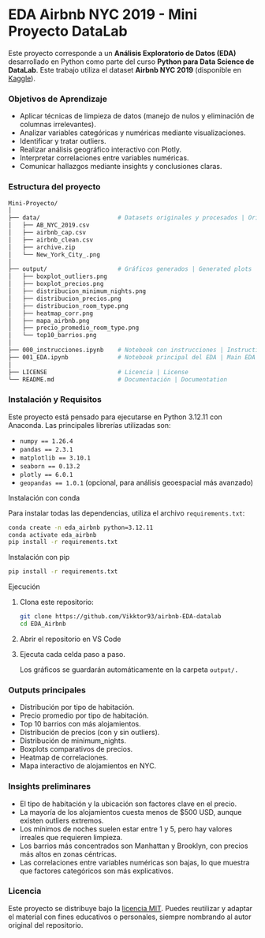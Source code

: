 # EDA Airbnb NYC 2019 - Mini Proyecto DataLab

Este proyecto corresponde a un **Análisis Exploratorio de Datos (EDA)** desarrollado en Python como parte del curso **Python para Data Science de DataLab**.  Este trabajo utiliza el dataset **Airbnb NYC 2019** (disponible en [Kaggle](https://www.kaggle.com/dgomonov/new-york-city-airbnb-open-data)).

### Objetivos de Aprendizaje

- Aplicar técnicas de limpieza de datos (manejo de nulos y eliminación de columnas irrelevantes).  
- Analizar variables categóricas y numéricas mediante visualizaciones.  
- Identificar y tratar outliers.  
- Realizar análisis geográfico interactivo con Plotly.  
- Interpretar correlaciones entre variables numéricas.  
- Comunicar hallazgos mediante insights y conclusiones claras.


### Estructura del proyecto

```bash
Mini-Proyecto/
│
├── data/                      # Datasets originales y procesados | Original and processed datasets
│   ├── AB_NYC_2019.csv
│   ├── airbnb_cap.csv
│   ├── airbnb_clean.csv
│   ├── archive.zip
│   └── New_York_City_.png
│
├── output/                    # Gráficos generados | Generated plots
│   ├── boxplot_outliers.png
│   ├── boxplot_precios.png
│   ├── distribucion_minimum_nights.png
│   ├── distribucion_precios.png
│   ├── distribucion_room_type.png
│   ├── heatmap_corr.png
│   ├── mapa_airbnb.png
│   ├── precio_promedio_room_type.png
│   └── top10_barrios.png
│
├── 000_instrucciones.ipynb    # Notebook con instrucciones | Instructions notebook
├── 001_EDA.ipynb              # Notebook principal del EDA | Main EDA notebook
│
├── LICENSE                    # Licencia | License
└── README.md                  # Documentación | Documentation
```
### Instalación y Requisitos

Este proyecto está pensado para ejecutarse en Python 3.12.11 con Anaconda.
Las principales librerías utilizadas son:
- `numpy == 1.26.4`
- `pandas == 2.3.1`
- `matplotlib == 3.10.1`
- `seaborn == 0.13.2`
- `plotly == 6.0.1`
- `geopandas == 1.0.1` (opcional, para análisis geoespacial más avanzado)


Instalación con conda

Para instalar todas las dependencias, utiliza el archivo `requirements.txt`:

```bash
conda create -n eda_airbnb python=3.12.11
conda activate eda_airbnb
pip install -r requirements.txt
```
Instalación con pip
```bash
pip install -r requirements.txt
```

Ejecución

1. Clona este repositorio:
    ```bash
    git clone https://github.com/Vikktor93/airbnb-EDA-datalab
    cd EDA_Airbnb
    ```

2. Abrir el repositorio en VS Code
3. Ejecuta cada celda paso a paso.

    Los gráficos se guardarán automáticamente en la carpeta `output/.`

### Outputs principales

- Distribución por tipo de habitación.
- Precio promedio por tipo de habitación.
- Top 10 barrios con más alojamientos.
- Distribución de precios (con y sin outliers).
- Distribución de minimum_nights.
- Boxplots comparativos de precios.
- Heatmap de correlaciones.
- Mapa interactivo de alojamientos en NYC.

### Insights preliminares

- El tipo de habitación y la ubicación son factores clave en el precio.
- La mayoría de los alojamientos cuesta menos de $500 USD, aunque existen outliers extremos.
- Los mínimos de noches suelen estar entre 1 y 5, pero hay valores irreales que requieren limpieza.
- Los barrios más concentrados son Manhattan y Brooklyn, con precios más altos en zonas céntricas.
- Las correlaciones entre variables numéricas son bajas, lo que muestra que factores categóricos son más explicativos.

### Licencia

Este proyecto se distribuye bajo la [licencia MIT](https://github.com/Vikktor93/airbnb-EDA-datalab/blob/main/LICENSE).
Puedes reutilizar y adaptar el material con fines educativos o personales, siempre nombrando al autor original del repositorio.